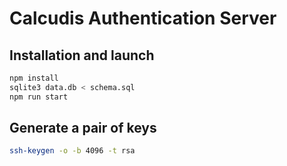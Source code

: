 # Calcudis Authentication Server
## Installation and launch
```bash
npm install
sqlite3 data.db < schema.sql
npm run start
```

## Generate a pair of keys
```bash
ssh-keygen -o -b 4096 -t rsa
```